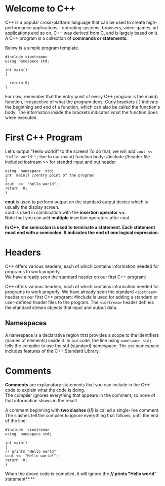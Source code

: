 # Welcome to C++
C++ is a popular cross-platform language that can be used to create high-performance applications - operating systems, browsers, video-games, art applications and so on.
C++ was derived from C, and is largely based on it.
A C++ program is a collection of **commands or statements**.  
  
Below is a simple program template.

    #include <iostream>
    using namespace std;
    
    int main()
    {
    
      return 0;
    }
   

For now, remember that the entry point of every C++ program is the main() function, irrespective of what the program does.
Curly brackets { } indicate the beginning and end of a function, which can also be called the function's body. The information inside the brackets indicates what the function does when executed.
# First C++ Program
Let's output "Hello world!" to the screen!
To do that, we will add `cout << "Hello world!";` line to our main() function body:
#include  <iostream>  //header file included iostream >> for standrd input and out header

    using  namespace  std;  
    int  main() //entry point of the program    
    {    
    cout  <<  "hello world";    
    return  0;   
    }

**cout** is used to perform output on the standard output device which is usually the display screen.  
cout  is used in combination with the **insertion operator <<**.  
Note that you can add **multiple** insertion operators after cout.

**In C++, the semicolon is used to terminate a statement. Each statement must end with a semicolon. It indicates the end of one logical expression.**
# Headers
C++ offers various headers, each of which contains information needed for programs to work properly.  
We have already seen the standard **<iostream>** header on our first C++ program:


C++ offers various headers, each of which contains information needed for programs to work properly.
We have already seen the standard `<iostream>` header on our first C++ program:
#include is used for adding a standard or user-defined header files to the program.
The `<iostream>` header defines the standard stream objects that input and output data.
## Namespaces
A namespace is a declarative region that provides a scope to the identifiers (names of elements) inside it.
In our code, the line using `namespace std;` tells the compiler to use the std (standard) namespace:
The `std` namespace includes features of the C++ Standard Library.
# Comments

**Comments** are explanatory statements that you can include in the C++ code to explain what the code is doing.  
The compiler ignores everything that appears in the comment, so none of that information shows in the result.  
  
A comment beginning with **two slashes (//)** is called a single-line comment. The slashes tell the compiler to ignore everything that follows, until the end of the line.

    #include  <iostream>
    using  namespace std;
    
    int main()
    {
    // prints "Hello world"
    cout <<  "Hello world!";
    return  0;
    }
When the above code is compiled, it will ignore the **// prints "Hello world"** statement**.**